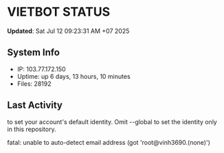 # VIETBOT STATUS
**Updated**: Sat Jul 12 09:23:31 AM +07 2025

## System Info
- IP: 103.77.172.150
- Uptime: up 6 days, 13 hours, 10 minutes
- Files: 28192

## Last Activity

to set your account's default identity.
Omit --global to set the identity only in this repository.

fatal: unable to auto-detect email address (got 'root@vinh3690.(none)')

